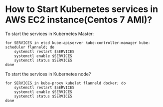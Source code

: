 

# How to Start Kubernetes services in AWS EC2 instance(Centos 7 AMI)? 

To start the services in Kubernetes Master: 

```
for SERVICES in etcd kube-apiserver kube-controller-manager kube-scheduler flanneld; do
    systemctl restart $SERVICES
    systemctl enable $SERVICES
    systemctl status $SERVICES
done
```



To start the services in Kubernetes node? 

```
for SERVICES in kube-proxy kubelet flanneld docker; do
    systemctl restart $SERVICES
    systemctl enable $SERVICES
    systemctl status $SERVICES
done
```


